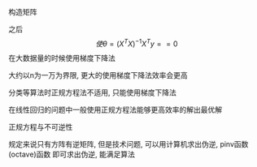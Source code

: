 构造矩阵

之后
$$
使\theta=(X^TX)^{-1}X^Ty==0
$$
在大数据量的时候使用梯度下降法

大约以n为一万为界限, 更大的使用梯度下降法效率会更高

分类等算法时正规方程法不适用, 只能使用梯度下降法

在线性回归的问题中一般使用正规方程法能够更高效率的解出最优解

正规方程与不可逆性

规定来说只有方阵有逆矩阵, 但是技术问题, 可以用计算机求出伪逆, pinv函数(octave)函数 即可求出伪逆, 能满足算法